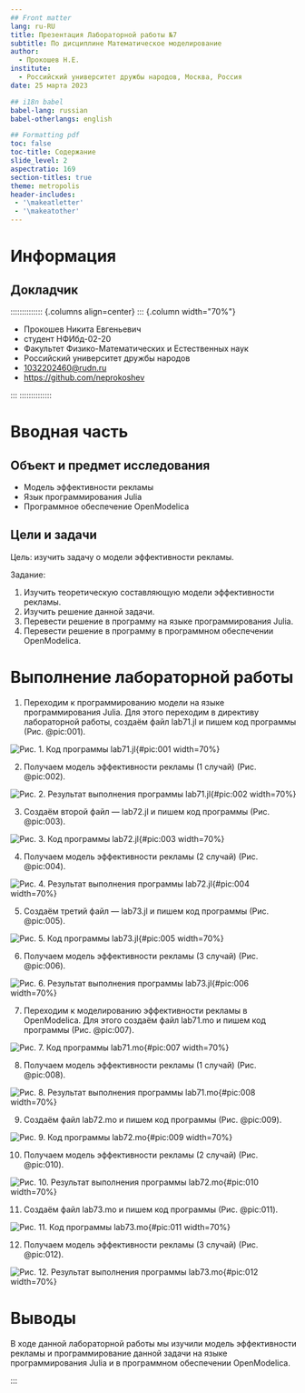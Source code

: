 ```yaml
---
## Front matter
lang: ru-RU
title: Презентация Лабораторной работы №7
subtitle: По дисциплине Математическое моделирование
author:
  - Прокошев Н.Е.
institute:
  - Российский университет дружбы народов, Москва, Россия
date: 25 марта 2023

## i18n babel
babel-lang: russian
babel-otherlangs: english

## Formatting pdf
toc: false
toc-title: Содержание
slide_level: 2
aspectratio: 169
section-titles: true
theme: metropolis
header-includes:
 - '\makeatletter'
 - '\makeatother'
---
```


# Информация

## Докладчик

:::::::::::::: {.columns align=center}
::: {.column width="70%"}

  * Прокошев Никита Евгеньевич
  * студент НФИбд-02-20
  * Факультет Физико-Математических и Естественных наук
  * Российский университет дружбы народов
  * [1032202460@rudn.ru](mailto:1032202460@rudn.ru)
  * <https://github.com/neprokoshev>

:::
::::::::::::::

# Вводная часть

## Объект и предмет исследования

- Модель эффективности рекламы
- Язык программирования Julia
- Программное обеспечение OpenModelica

## Цели и задачи

Цель: изучить задачу о модели эффективности рекламы.

Задание:
1. Изучить теоретическую составляющую модели эффективности рекламы.
2. Изучить решение данной задачи.
3. Перевести решение в программу на языке программирования Julia.
4. Перевести решение в программу в программном обеспечении OpenModelica.

# Выполнение лабораторной работы

1. Переходим к программированию модели на языке программирования Julia. Для этого переходим в директиву лабораторной работы, создаём файл lab71.jl и пишем код программы (Рис. @pic:001).

![Рис. 1. Код программы lab71.jl](image/pic1.png){#pic:001 width=70%}

2. Получаем модель эффективности рекламы (1 случай) (Рис. @pic:002).

![Рис. 2. Результат выполнения программы lab71.jl](image/pic2.png){#pic:002 width=70%}

3. Создаём второй файл — lab72.jl и пишем код программы (Рис. @pic:003).

![Рис. 3. Код программы lab72.jl](image/pic3.png){#pic:003 width=70%}

4. Получаем модель эффективности рекламы (2 случай) (Рис. @pic:004).

![Рис. 4. Результат выполнения программы lab72.jl](image/pic4.png){#pic:004 width=70%}

5. Создаём третий файл — lab73.jl и пишем код программы (Рис. @pic:005).

![Рис. 5. Код программы lab73.jl](image/pic5.png){#pic:005 width=70%}

6. Получаем модель эффективности рекламы (3 случай) (Рис. @pic:006).

![Рис. 6. Результат выполнения программы lab73.jl](image/pic6.png){#pic:006 width=70%}

7. Переходим к моделированию эффективности рекламы в OpenModelica. Для этого создаём файл lab71.mo и пишем код программы (Рис. @pic:007).

![Рис. 7. Код программы lab71.mo](image/pic7.png){#pic:007 width=70%}

8. Получаем модель эффективности рекламы (1 случай) (Рис. @pic:008).

![Рис. 8. Результат выполнения программы lab71.mo](image/pic8.png){#pic:008 width=70%}

9. Cоздаём файл lab72.mo и пишем код программы (Рис. @pic:009).

![Рис. 9. Код программы lab72.mo](image/pic9.png){#pic:009 width=70%}

10. Получаем модель эффективности рекламы (2 случай) (Рис. @pic:010).

![Рис. 10. Результат выполнения программы lab72.mo](image/pic10.png){#pic:010 width=70%}

11. Создаём файл lab73.mo и пишем код программы (Рис. @pic:011).

![Рис. 11. Код программы lab73.mo](image/pic11.png){#pic:011 width=70%}

12. Получаем модель эффективности рекламы (3 случай) (Рис. @pic:012).

![Рис. 12. Результат выполнения программы lab73.mo](image/pic12.png){#pic:012 width=70%}

# Выводы

В ходе данной лабораторной работы мы изучили модель эффективности рекламы и программирование данной задачи на языке программирования Julia и в программном обеспечении OpenModelica.

:::

